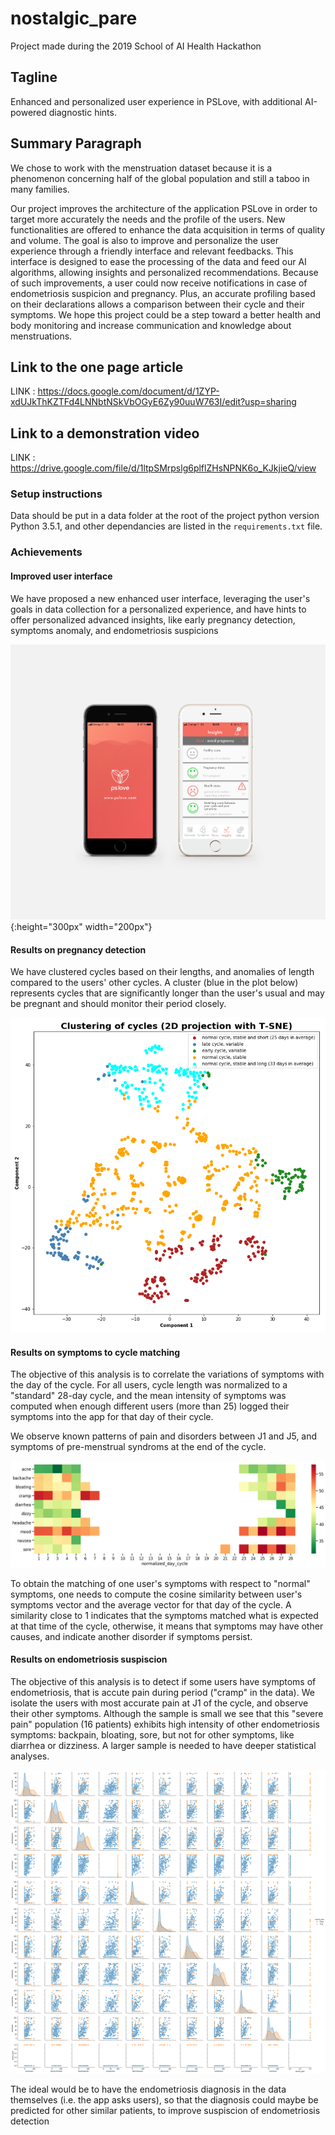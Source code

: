 # nostalgic_pare
Project made during the 2019 School of AI Health Hackathon

## Tagline

Enhanced and personalized user experience in PSLove, with additional AI-powered diagnostic hints. 

## Summary Paragraph

We chose to work with the menstruation dataset because it is a phenomenon concerning half of the global population and still a taboo in many families. 

Our project improves the architecture of the application PSLove in order to target more accurately the needs and the profile of the users. New functionalities are offered to enhance the data acquisition in terms of quality and volume. The goal is also to improve and personalize the user experience through a friendly interface and relevant feedbacks. This interface is designed to ease the processing of the data and feed our AI algorithms, allowing insights and personalized recommendations. Because of such improvements, a user could now receive notifications in case of endometriosis suspicion and pregnancy. Plus, an accurate profiling based on their declarations allows a comparison between their cycle and their symptoms. We hope this project could be a step toward a better health and body monitoring and increase communication and knowledge about menstruations. 

## Link to the one page article

LINK : https://docs.google.com/document/d/1ZYP-xdUJkThKZTFd4LNNbtNSkVbOGyE6Zy90uuW763I/edit?usp=sharing

## Link to a demonstration video

LINK : https://drive.google.com/file/d/1ltpSMrpslg6plflZHsNPNK6o_KJkjieQ/view

### Setup instructions
Data should be put in a data folder at the root of the project
python version Python 3.5.1, and other dependancies are listed in the ```requirements.txt``` file.

### Achievements
#### Improved user interface
We have proposed a new enhanced user interface, leveraging the user's goals in data collection for a personalized experience, and have hints to offer personalized advanced insights, like early pregnancy detection, symptoms anomaly, and endometriosis suspicions

![alt text](image/mockup_iphone.png){:height="300px" width="200px"}

#### Results on pregnancy detection
We have clustered cycles based on their lengths, and anomalies of length compared to the users' other cycles. A cluster (blue in the plot below) represents cycles that are significantly longer than the user's usual and may be pregnant and should monitor their period closely.

![alt text](image/cycle_clustering.png)

#### Results on symptoms to cycle matching
The objective of this analysis is to correlate the variations of symptoms with the day of the cycle. For all users, cycle length was normalized to a "standard" 28-day cycle, and the mean intensity of symptoms was computed when enough different users (more than 25) logged their symptoms into the app for that day of their cycle.

We observe known patterns of pain and disorders between J1 and J5, and symptoms of pre-menstrual syndroms at the end of the cycle.

![alt text](image/symptom_cycle_match.png) 

To obtain the matching of one user's symptoms with respect to "normal" symptoms, one needs to compute the cosine similarity between user's symptoms vector and the average vector for that day of the cycle. A similarity close to 1 indicates that the symptoms matched what is expected at that time of the cycle, otherwise, it means that symptoms may have other causes, and indicate another disorder if symptoms persist.

#### Results on endometriosis suspiscion
The objective of this analysis is to detect if some users have symptoms of endometriosis, that is accute pain during period ("cramp" in the data). We isolate the users with most accurate pain at J1 of the cycle, and observe their other symptoms. Although the sample is small we see that this "severe pain" population (16 patients) exhibits high intensity of other endometriosis symptoms: backpain, bloating, sore, but not for other symptoms, like diarrhea or dizziness. A larger sample is needed to have deeper statistical analyses.

![alt text](image/endometriosis.png) 

The ideal would be to have the endometriosis diagnosis in the data themselves (i.e. the app asks users), so that the diagnosis could maybe be predicted for other similar patients, to improve suspiscion of endometriosis detection
